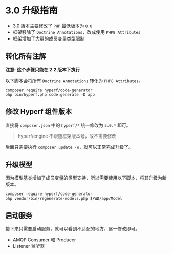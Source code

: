 # 3.0 升级指南

- 3.0 版本主要修改了 `PHP` 最低版本为 `8.0`
- 框架移除了 `Doctrine Annotations`，改成使用 `PHP8 Attributes`
- 框架增加了大量的成员变量类型限制

## 转化所有注解

**注意: 这个步骤只能在 2.2 版本下执行**

以下脚本会将所有 `Doctrine Annotations` 转化为 `PHP8 Attributes`。

```shell
composer require hyperf/code-generator
php bin/hyperf.php code:generate -D app
```

## 修改 Hyperf 组件版本

直接将 `composer.json` 中的 `hyperf/*` 统一修改为 `3.0.*` 即可。

> hyperf/engine 不跟随框架版本号，故不需要修改

后面只需要执行 `composer update -o`，就可以正常完成升级了。

## 升级模型

因为模型基类增加了成员变量的类型支持，所以需要使用以下脚本，将其升级为新版本。

```shell
composer require hyperf/code-generator
php vendor/bin/regenerate-models.php $PWD/app/Model
```

## 启动服务

接下来只需要启动服务，就可以看到不适配的地方，逐一修改即可。

- AMQP Consumer 和 Producer
- Listener 监听器
